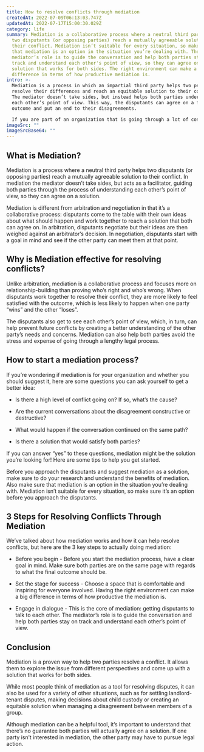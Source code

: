 ```yaml
---
title: How to resolve conflicts through mediation
createdAt: 2022-07-09T06:13:03.747Z
updatedAt: 2022-07-17T15:00:30.029Z
category: life
summary: Mediation is a collaborative process where a neutral third party helps
  two disputants (or opposing parties) reach a mutually agreeable solution to
  their conflict. Mediation isn’t suitable for every situation, so make sure
  that mediation is an option in the situation you’re dealing with. The
  mediator’s role is to guide the conversation and help both parties stay on
  track and understand each other's point of view, so they can agree on a
  solution that works for both sides. The right environment can make a big
  difference in terms of how productive mediation is.
intro: >-
  Mediation is a process in which an impartial third party helps two people
  resolve their differences and reach an equitable solution to their conflict.
  The mediator doesn’t take sides, but instead helps both parties understand
  each other’s point of view. This way, the disputants can agree on a fair
  outcome and put an end to their disagreements.

  If you are part of an organization that is going through a lot of conflict right now (or any time soon), mediation might be a good solution for reducing tensions, smoothing things over and getting everyone back on track. Here we’ll explain what mediation is, why it works so well for resolving conflicts and how you can initiate it in your organization.
imageSrc: ""
imageSrcBase64: ""
---
```


## What is Mediation?

Mediation is a process where a neutral third party helps two disputants (or opposing parties) reach a mutually agreeable solution to their conflict. In mediation the mediator doesn’t take sides, but acts as a facilitator, guiding both parties through the process of understanding each other’s point of view, so they can agree on a solution.

Mediation is different from arbitration and negotiation in that it’s a collaborative process: disputants come to the table with their own ideas about what should happen and work together to reach a solution that both can agree on. In arbitration, disputants negotiate but their ideas are then weighed against an arbitrator’s decision. In negotiation, disputants start with a goal in mind and see if the other party can meet them at that point.

## Why is Mediation effective for resolving conflicts?

Unlike arbitration, mediation is a collaborative process and focuses more on relationship-building than proving who’s right and who’s wrong. When disputants work together to resolve their conflict, they are more likely to feel satisfied with the outcome, which is less likely to happen when one party “wins” and the other “loses”.

The disputants also get to see each other’s point of view, which, in turn, can help prevent future conflicts by creating a better understanding of the other party’s needs and concerns. Mediation can also help both parties avoid the stress and expense of going through a lengthy legal process.

## How to start a mediation process?

If you’re wondering if mediation is for your organization and whether you should suggest it, here are some questions you can ask yourself to get a better idea:

- Is there a high level of conflict going on? If so, what’s the cause?

- Are the current conversations about the disagreement constructive or destructive?

- What would happen if the conversation continued on the same path?

- Is there a solution that would satisfy both parties?

If you can answer “yes” to these questions, mediation might be the solution you’re looking for! Here are some tips to help you get started.

Before you approach the disputants and suggest mediation as a solution, make sure to do your research and understand the benefits of mediation. Also make sure that mediation is an option in the situation you’re dealing with. Mediation isn’t suitable for every situation, so make sure it’s an option before you approach the disputants.

## 3 Steps for Resolving Conflicts Through Mediation

We’ve talked about how mediation works and how it can help resolve conflicts, but here are the 3 key steps to actually doing mediation:

- Before you begin - Before you start the mediation process, have a clear goal in mind. Make sure both parties are on the same page with regards to what the final outcome should be.

- Set the stage for success - Choose a space that is comfortable and inspiring for everyone involved. Having the right environment can make a big difference in terms of how productive the mediation is.

- Engage in dialogue - This is the core of mediation: getting disputants to talk to each other. The mediator’s role is to guide the conversation and help both parties stay on track and understand each other’s point of view.

## Conclusion

Mediation is a proven way to help two parties resolve a conflict. It allows them to explore the issue from different perspectives and come up with a solution that works for both sides.

While most people think of mediation as a tool for resolving disputes, it can also be used for a variety of other situations, such as for settling landlord-tenant disputes, making decisions about child custody or creating an equitable solution when managing a disagreement between members of a group.

Although mediation can be a helpful tool, it’s important to understand that there’s no guarantee both parties will actually agree on a solution. If one party isn’t interested in mediation, the other party may have to pursue legal action.
